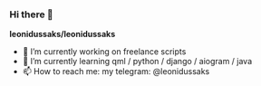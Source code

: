 ### Hi there 👋

**leonidussaks/leonidussaks**

- 🔭 I’m currently working on freelance scripts
- 🌱 I’m currently learning qml / python / django / aiogram / java
- 📫 How to reach me: my telegram: @leonidussaks
